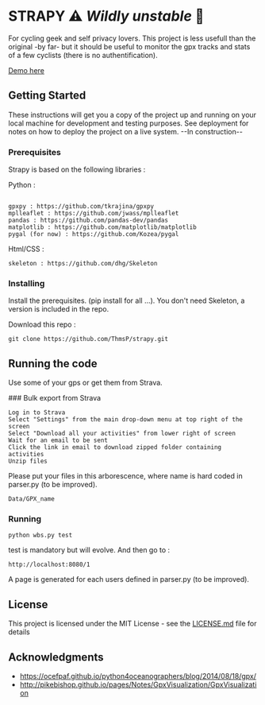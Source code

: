 # STRAPY :warning: *Wildly unstable* :construction:

For cycling geek and self privacy lovers. This project is less usefull than the original -by far- but it should be useful to monitor the gpx tracks and stats of a few cyclists (there is no authentification). 

[Demo here](https://thmsp.github.io/strapy/)


## Getting Started

These instructions will get you a copy of the project up and running on your local machine for development and testing purposes. See deployment for notes on how to deploy the project on a live system. --In construction--

### Prerequisites

Strapy is based on the following libraries : 

Python :

```

gpxpy : https://github.com/tkrajina/gpxpy
mplleaflet : https://github.com/jwass/mplleaflet
pandas : https://github.com/pandas-dev/pandas
matplotlib : https://github.com/matplotlib/matplotlib
pygal (for now) : https://github.com/Kozea/pygal

```

Html/CSS :

```
skeleton : https://github.com/dhg/Skeleton

```

### Installing

Install the prerequisites. (pip install for all ...). You don't need Skeleton, a version is included in the repo.  

Download this repo : 

```
git clone https://github.com/ThmsP/strapy.git
```


## Running the code

Use some of your gps or get them from Strava. 

### Bulk export from Strava

    Log in to Strava
    Select "Settings" from the main drop-down menu at top right of the screen
    Select "Download all your activities" from lower right of screen
    Wait for an email to be sent
    Click the link in email to download zipped folder containing activities
    Unzip files

Please put your files in this arborescence, where name is hard coded in parser.py (to be improved).

```
Data/GPX_name
```

### Running

```
python wbs.py test
```

test is mandatory but will evolve. And then go to :

```
http://localhost:8080/1
```

A page is generated for each users defined in parser.py (to be improved).

## License

This project is licensed under the MIT License - see the [LICENSE.md](LICENSE.md) file for details

## Acknowledgments

* https://ocefpaf.github.io/python4oceanographers/blog/2014/08/18/gpx/
* http://pikebishop.github.io/pages/Notes/GpxVisualization/GpxVisualization

